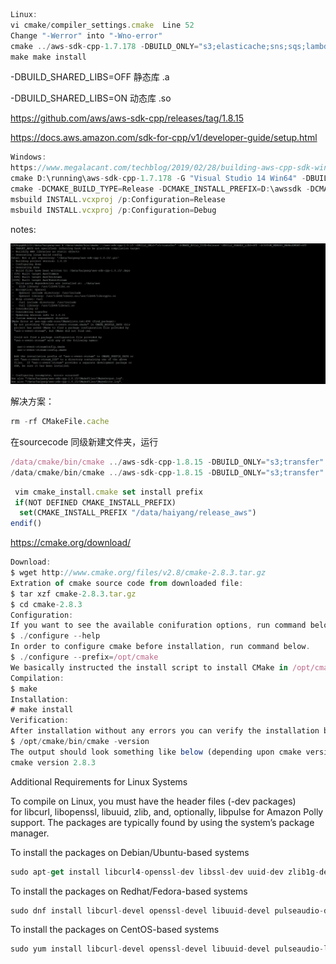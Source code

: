 ```javascript
Linux:
vi cmake/compiler_settings.cmake  Line 52
Change "-Werror" into "-Wno-error"
cmake ../aws-sdk-cpp-1.7.178 -DBUILD_ONLY="s3;elasticache;sns;sqs;lambda" -DCMAKE_BUILD_TYPE=Release -DCMAKE_INSTALL_PREFIX=/data/aws -DBUILD_SHARED_LIBS=OFF/ON -DCUSTOM_MEMORY_MANAGEMENT=OFF
make make install
```





-DBUILD_SHARED_LIBS=OFF 静态库 .a

-DBUILD_SHARED_LIBS=ON 动态库 .so



https://github.com/aws/aws-sdk-cpp/releases/tag/1.8.15

https://docs.aws.amazon.com/sdk-for-cpp/v1/developer-guide/setup.html







```javascript
Windows:
https://www.megalacant.com/techblog/2019/02/28/building-aws-cpp-sdk-windows.html
cmake D:\running\aws-sdk-cpp-1.7.178 -G "Visual Studio 14 Win64" -DBUILD_ONLY="s3;elasticache;sns;sqs;lambda" -DBUILD_SHARED_LIBS=OFF -DCUSTOM_MEMORY_MANAGEMENT=OFF
cmake -DCMAKE_BUILD_TYPE=Release -DCMAKE_INSTALL_PREFIX=D:\awssdk -DCMAKE_PREFIX_PATH=D:\awssdk --build .
msbuild INSTALL.vcxproj /p:Configuration=Release
msbuild INSTALL.vcxproj /p:Configuration=Debug
```





notes:

![](images/805E81FC780B452DBE76C548CC48FD7Bclipboard.png)

解决方案：

```javascript
rm -rf CMakeFile.cache
```



在sourcecode 同级新建文件夹，运行

```javascript
/data/cmake/bin/cmake ../aws-sdk-cpp-1.8.15 -DBUILD_ONLY="s3;transfer" -DCMAKE_BUILD_TYPE=Release -DBUILD_SHARED_LIBS=OFF -DCUSTOM_MEMORY_MANAGEMENT=OFF
/data/cmake/bin/cmake ../aws-sdk-cpp-1.8.15 -DBUILD_ONLY="s3;transfer" -DCMAKE_BUILD_TYPE=Release -DBUILD_SHARED_LIBS=ON -DCUSTOM_MEMORY_MANAGEMENT=OFF
```



```javascript
 vim cmake_install.cmake set install prefix
 if(NOT DEFINED CMAKE_INSTALL_PREFIX)
  set(CMAKE_INSTALL_PREFIX "/data/haiyang/release_aws")
endif()

```





https://cmake.org/download/

```javascript
Download:
$ wget http://www.cmake.org/files/v2.8/cmake-2.8.3.tar.gz
Extration of cmake source code from downloaded file:
$ tar xzf cmake-2.8.3.tar.gz
$ cd cmake-2.8.3
Configuration:
If you want to see the available conifuration options, run command below.
$ ./configure --help
In order to configure cmake before installation, run command below.
$ ./configure --prefix=/opt/cmake
We basically instructed the install script to install CMake in /opt/cmake.
Compilation:
$ make
Installation:
# make install
Verification:
After installation without any errors you can verify the installation by running the command below:
$ /opt/cmake/bin/cmake -version
The output should look something like below (depending upon cmake version you are installing).
cmake version 2.8.3
```





Additional Requirements for Linux Systems

To compile on Linux, you must have the header files (-dev packages) for libcurl, libopenssl, libuuid, zlib, and, optionally, libpulse for Amazon Polly support. The packages are typically found by using the system’s package manager.

To install the packages on Debian/Ubuntu-based systems

```javascript
sudo apt-get install libcurl4-openssl-dev libssl-dev uuid-dev zlib1g-dev libpulse-dev
```

To install the packages on Redhat/Fedora-based systems

```javascript
sudo dnf install libcurl-devel openssl-devel libuuid-devel pulseaudio-devel
```

To install the packages on CentOS-based systems

```javascript
sudo yum install libcurl-devel openssl-devel libuuid-devel pulseaudio-libs-devel
```


